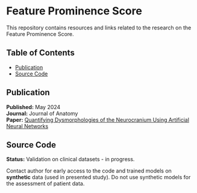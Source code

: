# Feature Prominence Score

This repository contains resources and links related to the research on the Feature Prominence Score.

## Table of Contents
- [Publication](#publication)
- [Source Code](#source-code)

## Publication

**Published:** May 2024  
**Journal:** Journal of Anatomy  
**Paper:** [Quantifying Dysmorphologies of the Neurocranium Using Artificial Neural Networks](https://onlinelibrary.wiley.com/doi/10.1111/joa.14061)   

## Source Code
**Status:** Validation on clinical datasets - in progress.

Contact author for early access to the code and trained models on **synthetic** data (used in presented study). Do not use synthetic models for the assessment of patient data. 